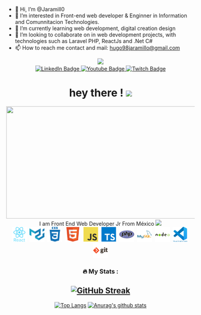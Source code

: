 - 👋 Hi, I’m @Jaramill0
- 👀 I’m interested in Front-end web developer & Enginner in Information and Comunnitacion Technologies.
- 🌱 I’m currently learning web development, digital creation design
- 💞️ I’m looking to collaborate on in web development projects, with technologies such as Laravel PHP, ReactJs and .Net C#
- 📫 How to reach me contact and mail: hugo98jaramillo@gmail.com
<div id="header" align="center">
  <img src="https://media.giphy.com/media/M9gbBd9nbDrOTu1Mqx/giphy.gif" width="100"/>
  </div>
<div id="badges" align="center">
  <a href="https://www.linkedin.com/in/inghugojaramillo/">
    <img src="https://img.shields.io/badge/LinkedIn-blue?style=for-the-badge&logo=linkedin&logoColor=white" alt="LinkedIn Badge"/>
  </a>
  <a href="https://www.youtube.com/channel/UCMzYf5QBRcezn1h6tLeMg5Q">
    <img src="https://img.shields.io/badge/YouTube-red?style=for-the-badge&logo=youtube&logoColor=white" alt="Youtube Badge"/>
  </a>
  <a href="https://www.twitch.tv/theyoung7">
    <img src="https://img.shields.io/twitch/status/theyoung7?label=TheYoung&logo=twitch&logoColor=purple&style=social" alt="Twitch Badge"/>
  </a>
<h1>
  hey there !
   <img src="https://media.giphy.com/media/hvRJCLFzcasrR4ia7z/giphy.gif" width="30px"/>
</h1>
  <div align="center">
    <img src="https://media.giphy.com/media/dWesBcTLavkZuG35MI/giphy.gif" width="600" height="300"/>
  </div>
</div>

<div align="center">
I am Front End Web Developer Jr From México <img src="https://media.giphy.com/media/WUlplcMpOCEmTGBtBW/giphy.gif" width="20">
<div>
  <img src="https://github.com/devicons/devicon/blob/master/icons/react/react-original-wordmark.svg" title="React" alt="React" width="40" height="40"/>&nbsp;
  <img src="https://github.com/devicons/devicon/blob/master/icons/materialui/materialui-original.svg" title="Material UI" alt="Material UI" width="40" height="40"/>&nbsp;
  <img src="https://github.com/devicons/devicon/blob/master/icons/css3/css3-plain-wordmark.svg"  title="CSS3" alt="CSS" width="40" height="40"/>&nbsp;
  <img src="https://github.com/devicons/devicon/blob/master/icons/html5/html5-original.svg" title="HTML5" alt="HTML" width="40" height="40"/>&nbsp;
  <img src="https://github.com/devicons/devicon/blob/master/icons/javascript/javascript-original.svg" title="JavaScript" alt="JavaScript" width="40" height="40"/>&nbsp;
   <img src="https://github.com/devicons/devicon/blob/master/icons/typescript/typescript-original.svg" title="Typescript" alt="Typescript" width="40" height="40"/>&nbsp;
   <img src="https://github.com/devicons/devicon/blob/master/icons/php/php-original.svg" title="php" alt="php" width="40" height="40"/>&nbsp;
  <img src="https://github.com/devicons/devicon/blob/master/icons/mysql/mysql-original-wordmark.svg" title="MySQL"  alt="MySQL" width="40" height="40"/>&nbsp;
  <img src="https://github.com/devicons/devicon/blob/master/icons/nodejs/nodejs-original-wordmark.svg" title="NodeJS" alt="NodeJS" width="40" height="40"/>&nbsp;
  <img src="https://github.com/devicons/devicon/blob/master/icons/vscode/vscode-original-wordmark.svg" title="vscode" alt="vscode" width="40" height="40"/>&nbsp;
  <img src="https://github.com/devicons/devicon/blob/master/icons/git/git-original-wordmark.svg" title="Git" **alt="Git" width="40" height="40"/>
</div>


### :fire: My Stats :
[![GitHub Streak](https://streak-stats.demolab.com/?user=Jaramill0&theme=dark)](https://git.io/streak-stats)
---
[![Top Langs](https://github-readme-stats.vercel.app/api/top-langs/?username=Jaramill0&layout=compact&theme=vision-friendly-dark)](https://github.com/anuraghazra/github-readme-stats)
[![Anurag's github stats](https://github-readme-stats.vercel.app/api?username=Jaramill0)](https://github.com/anuraghazra/github-readme-stats)  
</div>
